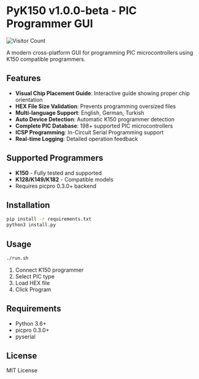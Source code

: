 # PyK150 v1.0.0-beta - PIC Programmer GUI

![Visitor Count](https://visitor-badge.laobi.icu/badge?page_id=faymaz.PyK150)

A modern cross-platform GUI for programming PIC microcontrollers using K150 compatible programmers.

## Features

- **Visual Chip Placement Guide**: Interactive guide showing proper chip orientation
- **HEX File Size Validation**: Prevents programming oversized files
- **Multi-language Support**: English, German, Turkish
- **Auto Device Detection**: Automatic K150 programmer detection
- **Complete PIC Database**: 198+ supported PIC microcontrollers
- **ICSP Programming**: In-Circuit Serial Programming support
- **Real-time Logging**: Detailed operation feedback

## Supported Programmers

- **K150** - Fully tested and supported
- **K128/K149/K182** - Compatible models
- Requires picpro 0.3.0+ backend

## Installation

```bash
pip install -r requirements.txt
python3 install.py
```

## Usage

```bash
./run.sh
```

1. Connect K150 programmer
2. Select PIC type
3. Load HEX file
4. Click Program

## Requirements

- Python 3.6+
- picpro 0.3.0+
- pyserial

## License

MIT License
